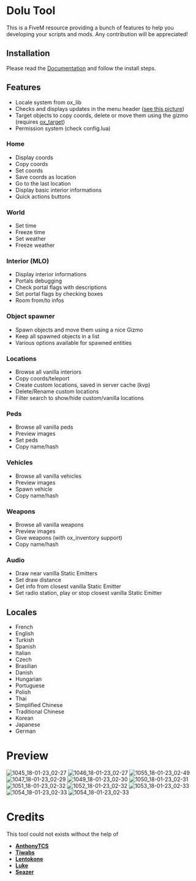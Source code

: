 # Dolu Tool
This is a FiveM resource providing a bunch of features to help you developing your scripts and mods.
Any contribution will be appreciated!

## Installation
Please read the [Documentation](https://dolutattoo.github.io/docs/category/dolu_tool) and follow the install steps.

## Features
- Locale system from ox_lib
- Checks and displays updates in the menu header ([see this picture](https://user-images.githubusercontent.com/47056777/213062611-3397e226-8996-40a3-8da7-9fc072a84aa3.jpg))
- Target objects to copy coords, delete or move them using the gizmo (requires [ox_target](https://github.com/overextended/ox_target))
- Permission system (check config.lua)
### Home
  - Display coords
  - Copy coords
  - Set coords
  - Save coords as location
  - Go to the last location
  - Display basic interior informations
  - Quick actions buttons
### World
  - Set time
  - Freeze time
  - Set weather
  - Freeze weather
### Interior (MLO)
  - Display interior informations
  - Portals debugging
  - Check portal flags with descriptions
  - Set portal flags by checking boxes
  - Room from/to infos
### Object spawner
  - Spawn objects and move them using a nice Gizmo
  - Keep all spawned objects in a list
  - Various options available for spawned entities
### Locations
  - Browse all vanilla interiors
  - Copy coords/teleport
  - Create custom locations, saved in server cache (kvp)
  - Delete/Rename custom locations
  - Filter search to show/hide custom/vanilla locations
### Peds
  - Browse all vanilla peds
  - Preview images
  - Set peds
  - Copy name/hash
### Vehicles
  - Browse all vanilla vehicles
  - Preview images
  - Spawn vehicle
  - Copy name/hash
### Weapons
  - Browse all vanilla weapons
  - Preview images
  - Give weapons (with ox_inventory support)
  - Copy name/hash
### Audio
  - Draw near vanilla Static Emitters
  - Set draw distance
  - Get info from closest vanilla Static Emitter
  - Set radio station, play or stop closest vanilla Static Emitter

## Locales 

  - French
  - English
  - Turkish
  - Spanish
  - Italian
  - Czech
  - Brasilian
  - Danish
  - Hungarian
  - Portuguese
  - Polish
  - Thai
  - Simplified Chinese
  - Traditional Chinese
  - Korean
  - Japanese
  - German

# Preview
![1045_18-01-23_02-27](https://user-images.githubusercontent.com/47056777/213062596-cb40e714-f941-446b-8387-beaa9cf4ec37.jpg)
![1046_18-01-23_02-27](https://user-images.githubusercontent.com/47056777/213062599-febc9b70-01c8-42ca-9bc8-e0b91c4b8ee5.jpg)
![1055_18-01-23_02-49](https://user-images.githubusercontent.com/47056777/213062611-3397e226-8996-40a3-8da7-9fc072a84aa3.jpg)
![1047_18-01-23_02-29](https://user-images.githubusercontent.com/47056777/213062612-81271c1c-84de-4b26-bfb2-e44b73145127.jpg)
![1049_18-01-23_02-30](https://user-images.githubusercontent.com/47056777/213062616-776be0a9-415b-4369-b38a-68fa398c4a19.jpg)
![1050_18-01-23_02-31](https://user-images.githubusercontent.com/47056777/213062620-8828ae32-e418-436d-9387-557d9c72e5a1.jpg)
![1051_18-01-23_02-32](https://user-images.githubusercontent.com/47056777/213062622-30768378-10eb-43fa-ab52-22379c33332c.jpg)
![1052_18-01-23_02-32](https://user-images.githubusercontent.com/47056777/213062625-c8f9d8e1-0e18-4ebb-9069-f2fee67c650f.jpg)
![1053_18-01-23_02-33](https://user-images.githubusercontent.com/47056777/213062626-eed79966-584c-4052-9849-671bb7ac7765.jpg)
![1054_18-01-23_02-33](https://user-images.githubusercontent.com/47056777/213062627-d9d70a02-942e-47e1-abac-2442a3e1dc8f.jpg)
![1054_18-01-23_02-33](https://i.imgur.com/dg4zAbi.jpg)

# Credits
This tool could not exists without the help of
- **[AnthonyTCS](https://github.com/AnthonyTCS)**
- **[Tiwabs](https://github.com/Tiwabs)**
- **[Lentokone](https://github.com/Aik-10)**
- **[Luke](https://github.com/Lukewastakenn)**
- **[Seazer](https://github.com/Biromain)**
